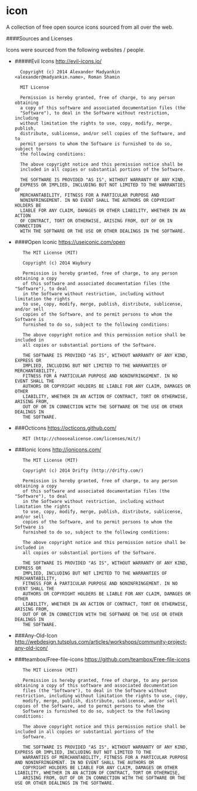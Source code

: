 icon
====

A collection of free open source icons sourced from all over the web.

####Sources and Licenses

Icons were sourced from the following websites / people.

- #####Evil Icons
http://evil-icons.io/

        Copyright (c) 2014 Alexander Madyankin <alexander@madyankin.name>, Roman Shamin
    
        MIT License
    
        Permission is hereby granted, free of charge, to any person obtaining
        a copy of this software and associated documentation files (the
        "Software"), to deal in the Software without restriction, including
        without limitation the rights to use, copy, modify, merge, publish,
        distribute, sublicense, and/or sell copies of the Software, and to
        permit persons to whom the Software is furnished to do so, subject to
        the following conditions:
    
        The above copyright notice and this permission notice shall be
        included in all copies or substantial portions of the Software.
    
        THE SOFTWARE IS PROVIDED "AS IS", WITHOUT WARRANTY OF ANY KIND,
        EXPRESS OR IMPLIED, INCLUDING BUT NOT LIMITED TO THE WARRANTIES OF
        MERCHANTABILITY, FITNESS FOR A PARTICULAR PURPOSE AND
        NONINFRINGEMENT. IN NO EVENT SHALL THE AUTHORS OR COPYRIGHT HOLDERS BE
        LIABLE FOR ANY CLAIM, DAMAGES OR OTHER LIABILITY, WHETHER IN AN ACTION
        OF CONTRACT, TORT OR OTHERWISE, ARISING FROM, OUT OF OR IN CONNECTION
        WITH THE SOFTWARE OR THE USE OR OTHER DEALINGS IN THE SOFTWARE.

- ####Open Iconic
https://useiconic.com/open

         The MIT License (MIT)
                
         Copyright (c) 2014 Waybury
                
         Permission is hereby granted, free of charge, to any person obtaining a copy
         of this software and associated documentation files (the "Software"), to deal
         in the Software without restriction, including without limitation the rights
         to use, copy, modify, merge, publish, distribute, sublicense, and/or sell
         copies of the Software, and to permit persons to whom the Software is
         furnished to do so, subject to the following conditions:
                
         The above copyright notice and this permission notice shall be included in
         all copies or substantial portions of the Software.
                
         THE SOFTWARE IS PROVIDED "AS IS", WITHOUT WARRANTY OF ANY KIND, EXPRESS OR
         IMPLIED, INCLUDING BUT NOT LIMITED TO THE WARRANTIES OF MERCHANTABILITY,
         FITNESS FOR A PARTICULAR PURPOSE AND NONINFRINGEMENT. IN NO EVENT SHALL THE
         AUTHORS OR COPYRIGHT HOLDERS BE LIABLE FOR ANY CLAIM, DAMAGES OR OTHER
         LIABILITY, WHETHER IN AN ACTION OF CONTRACT, TORT OR OTHERWISE, ARISING FROM,
         OUT OF OR IN CONNECTION WITH THE SOFTWARE OR THE USE OR OTHER DEALINGS IN
         THE SOFTWARE.

- ###Octicons
https://octicons.github.com/

         MIT (http://choosealicense.com/licenses/mit/)

- ###Ionic Icons
http://ionicons.com/

         The MIT License (MIT)
                
         Copyright (c) 2014 Drifty (http://drifty.com/)
                
         Permission is hereby granted, free of charge, to any person obtaining a copy
         of this software and associated documentation files (the "Software"), to deal
         in the Software without restriction, including without limitation the rights
         to use, copy, modify, merge, publish, distribute, sublicense, and/or sell
         copies of the Software, and to permit persons to whom the Software is
         furnished to do so, subject to the following conditions:
                
         The above copyright notice and this permission notice shall be included in
         all copies or substantial portions of the Software.
                
         THE SOFTWARE IS PROVIDED "AS IS", WITHOUT WARRANTY OF ANY KIND, EXPRESS OR
         IMPLIED, INCLUDING BUT NOT LIMITED TO THE WARRANTIES OF MERCHANTABILITY,
         FITNESS FOR A PARTICULAR PURPOSE AND NONINFRINGEMENT. IN NO EVENT SHALL THE
         AUTHORS OR COPYRIGHT HOLDERS BE LIABLE FOR ANY CLAIM, DAMAGES OR OTHER
         LIABILITY, WHETHER IN AN ACTION OF CONTRACT, TORT OR OTHERWISE, ARISING FROM,
         OUT OF OR IN CONNECTION WITH THE SOFTWARE OR THE USE OR OTHER DEALINGS IN
         THE SOFTWARE.

- ###Any-Old-Icon
http://webdesign.tutsplus.com/articles/workshops/community-project-any-old-icon/

- ###teambox/Free-file-icons
https://github.com/teambox/Free-file-icons

         The MIT License (MIT)

         Permission is hereby granted, free of charge, to any person obtaining a copy of this software and associated documentation
         files (the "Software"), to deal in the Software without restriction, including without limitation the rights to use, copy,
         modify, merge, publish, distribute, sublicense, and/or sell copies of the Software, and to permit persons to whom the
         Software is furnished to do so, subject to the following conditions:

         The above copyright notice and this permission notice shall be included in all copies or substantial portions of the
         Software.

         THE SOFTWARE IS PROVIDED "AS IS", WITHOUT WARRANTY OF ANY KIND, EXPRESS OR IMPLIED, INCLUDING BUT NOT LIMITED TO THE
         WARRANTIES OF MERCHANTABILITY, FITNESS FOR A PARTICULAR PURPOSE AND NONINFRINGEMENT. IN NO EVENT SHALL THE AUTHORS OR
         COPYRIGHT HOLDERS BE LIABLE FOR ANY CLAIM, DAMAGES OR OTHER LIABILITY, WHETHER IN AN ACTION OF CONTRACT, TORT OR OTHERWISE,
         ARISING FROM, OUT OF OR IN CONNECTION WITH THE SOFTWARE OR THE USE OR OTHER DEALINGS IN THE SOFTWARE.


